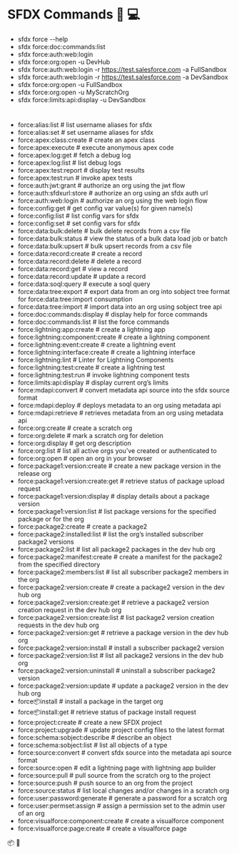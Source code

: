 # SFDX Commands :wolf: :computer:

* sfdx force --help
* sfdx force:doc:commands:list
* sfdx force:auth:web:login
* sfdx force:org:open -u DevHub
* sfdx force:auth:web:login -r https://test.salesforce.com -a FullSandbox
* sfdx force:auth:web:login -r https://test.salesforce.com -a DevSandbox
* sfdx force:org:open -u FullSandbox
* sfdx force:org:open -u MyScratchOrg
* sfdx force:limits:api:display -u DevSandbox


#

  * force:alias:list                   # list username aliases for sfdx
  * force:alias:set                    # set username aliases for sfdx
  * force:apex:class:create            # create an apex class
  * force:apex:execute                 # execute anonymous apex code
  * force:apex:log:get                 # fetch a debug log
  * force:apex:log:list                # list debug logs
  * force:apex:test:report             # display test results
  * force:apex:test:run                # invoke apex tests
  * force:auth:jwt:grant               # authorize an org using the jwt flow
  * force:auth:sfdxurl:store           # authorize an org using an sfdx auth url
  * force:auth:web:login               # authorize an org using the web login flow
  * force:config:get                   # get config var value(s) for given name(s)
  * force:config:list                  # list config vars for sfdx
  * force:config:set                   # set config vars for sfdx
  * force:data:bulk:delete             # bulk delete records from a csv file
  * force:data:bulk:status             # view the status of a bulk data load job or batch
  * force:data:bulk:upsert             # bulk upsert records from a csv file
  * force:data:record:create           # create a record
  * force:data:record:delete           # delete a record
  * force:data:record:get              # view a record
  * force:data:record:update           # update a record
  * force:data:soql:query              # execute a soql query
  * force:data:tree:export             # export data from an org into sobject tree format for force:data:tree:import consumption
  * force:data:tree:import             # import data into an org using sobject tree api
  * force:doc:commands:display         # display help for force commands
  * force:doc:commands:list            # list the force commands
  * force:lightning:app:create         # create a lightning app
  * force:lightning:component:create   # create a lightning component
  * force:lightning:event:create       # create a lightning event
  * force:lightning:interface:create   # create a lightning interface
  * force:lightning:lint               # Linter for Lightning Components
  * force:lightning:test:create        # create a lightning test
  * force:lightning:test:run           # invoke lightning component tests
  * force:limits:api:display           # display current org’s limits
  * force:mdapi:convert                # convert metadata api source into the sfdx source format
  * force:mdapi:deploy                 # deploys metadata to an org using metadata api
  * force:mdapi:retrieve               # retrieves metadata from an org using metadata api
  * force:org:create                   # create a scratch org
  * force:org:delete                   # mark a scratch org for deletion
  * force:org:display                  # get org description
  * force:org:list                     # list all active orgs you’ve created or authenticated to
  * force:org:open                     # open an org in your browser
  * force:package1:version:create      # create a new package version in the release org
  * force:package1:version:create:get  # retrieve status of package upload request
  * force:package1:version:display     # display details about a package version
  * force:package1:version:list        # list package versions for the specified package or for the org
  * force:package2:create              # create a package2
  * force:package2:installed:list      # list the org’s installed subscriber package2 versions
  * force:package2:list                # list all package2 packages in the dev hub org
  * force:package2:manifest:create     # create a manifest for the package2 from the specified directory
  * force:package2:members:list        # list all subscriber package2 members in the org
  * force:package2:version:create      # create a package2 version in the dev hub org
  * force:package2:version:create:get  # retrieve a package2 version creation request in the dev hub org
  * force:package2:version:create:list # list package2 version creation requests in the dev hub org
  * force:package2:version:get         # retrieve a package version in the dev hub org
  * force:package2:version:install     # install a subscriber package2 version
  * force:package2:version:list        # list all package2 versions in the dev hub org
  * force:package2:version:uninstall   # uninstall a subscriber package2 version
  * force:package2:version:update      # update a package2 version in the dev hub org
  * force:package:install              # install a package in the target org
  * force:package:install:get          # retrieve status of package install request
  * force:project:create               # create a new SFDX project
  * force:project:upgrade              # update project config files to the latest format
  * force:schema:sobject:describe      # describe an object
  * force:schema:sobject:list          # list all objects of a type
  * force:source:convert               # convert sfdx source into the metadata api source format
  * force:source:open                  # edit a lightning page with lightning app builder
  * force:source:pull                  # pull source from the scratch org to the project
  * force:source:push                  # push source to an org from the project
  * force:source:status                # list local changes and/or changes in a scratch org
  * force:user:password:generate       # generate a password for a scratch org
  * force:user:permset:assign          # assign a permission set to the admin user of an org
  * force:visualforce:component:create # create a visualforce component
  * force:visualforce:page:create      # create a visualforce page


:package:
:apple:
